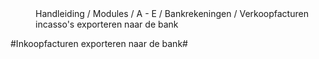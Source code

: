 
<properties>
	<page>
		<title>Bankrekeningen</title>
	</page>
	<menu>
		<position>Handleiding / Modules / A - E / Bankrekeningen / Verkoopfacturen incasso's exporteren naar de bank</position> 
		<title>Introductie</title>
	</menu>
</properties>

#Inkoopfacturen exporteren naar de bank#
<description>
